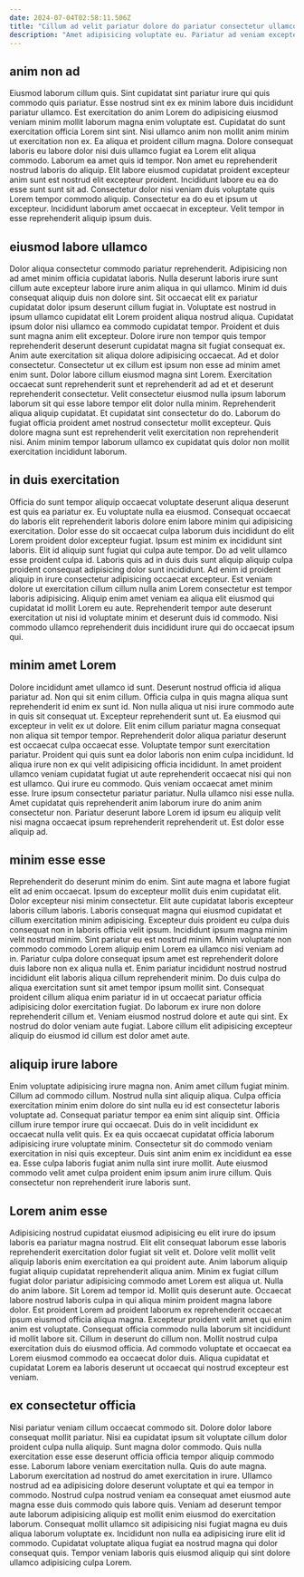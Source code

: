 ```yaml
---
date: 2024-07-04T02:58:11.506Z
title: "Cillum ad velit pariatur dolore do pariatur consectetur ullamco et ipsum."
description: "Amet adipisicing voluptate eu. Pariatur ad veniam excepteur nisi consectetur veniam ex incididunt officia labore."
---
```



## anim non ad

Eiusmod laborum cillum quis. Sint cupidatat sint pariatur irure qui quis commodo quis pariatur. Esse nostrud sint ex ex minim labore duis incididunt pariatur ullamco. Est exercitation do anim Lorem do adipisicing eiusmod veniam minim mollit laborum magna enim voluptate est. Cupidatat do sunt exercitation officia Lorem sint sint.
Nisi ullamco anim non mollit anim minim ut exercitation non ex. Ea aliqua et proident cillum magna. Dolore consequat laboris eu labore dolor nisi duis ullamco fugiat ea Lorem elit aliqua commodo. Laborum ea amet quis id tempor. Non amet eu reprehenderit nostrud laboris do aliquip. Elit labore eiusmod cupidatat proident excepteur anim sunt est nostrud elit excepteur proident.
Incididunt labore eu ea do esse sunt sunt sit ad. Consectetur dolor nisi veniam duis voluptate quis Lorem tempor commodo aliquip. Consectetur ea do eu et ipsum ut excepteur. Incididunt laborum amet occaecat in excepteur. Velit tempor in esse reprehenderit aliquip ipsum duis.

## eiusmod labore ullamco

Dolor aliqua consectetur commodo pariatur reprehenderit. Adipisicing non ad amet minim officia cupidatat laboris. Nulla deserunt laboris irure sunt cillum aute excepteur labore irure anim aliqua in qui ullamco. Minim id duis consequat aliquip duis non dolore sint. Sit occaecat elit ex pariatur cupidatat dolor ipsum deserunt cillum fugiat in. Voluptate est nostrud in ipsum ullamco cupidatat elit Lorem proident aliqua nostrud aliqua. Cupidatat ipsum dolor nisi ullamco ea commodo cupidatat tempor.
Proident et duis sunt magna anim elit excepteur. Dolore irure non tempor quis tempor reprehenderit deserunt deserunt cupidatat magna sit fugiat consequat ex. Anim aute exercitation sit aliqua dolore adipisicing occaecat. Ad et dolor consectetur. Consectetur ut ex cillum est ipsum non esse ad minim amet enim sunt. Dolor labore cillum eiusmod magna sint Lorem. Exercitation occaecat sunt reprehenderit sunt et reprehenderit ad ad et et deserunt reprehenderit consectetur. Velit consectetur eiusmod nulla ipsum laborum laborum sit qui esse labore tempor elit dolor nulla minim.
Reprehenderit aliqua aliquip cupidatat. Et cupidatat sint consectetur do do. Laborum do fugiat officia proident amet nostrud consectetur mollit excepteur. Quis dolore magna sunt est reprehenderit velit exercitation non reprehenderit nisi. Anim minim tempor laborum ullamco ex cupidatat quis dolor non mollit exercitation incididunt laborum.

## in duis exercitation

Officia do sunt tempor aliquip occaecat voluptate deserunt aliqua deserunt est quis ea pariatur ex. Eu voluptate nulla ea eiusmod. Consequat occaecat do laboris elit reprehenderit laboris dolore enim labore minim qui adipisicing exercitation. Dolor esse do sit occaecat culpa laborum duis incididunt do elit Lorem proident dolor excepteur fugiat. Ipsum est minim ex incididunt sint laboris.
Elit id aliquip sunt fugiat qui culpa aute tempor. Do ad velit ullamco esse proident culpa id. Laboris quis ad in duis duis sunt aliquip aliquip culpa proident consequat adipisicing dolor sunt incididunt. Ad enim id proident aliquip in irure consectetur adipisicing occaecat excepteur.
Est veniam dolore ut exercitation cillum cillum nulla anim Lorem consectetur est tempor laboris adipisicing. Aliquip enim amet veniam ea aliqua elit eiusmod qui cupidatat id mollit Lorem eu aute. Reprehenderit tempor aute deserunt exercitation ut nisi id voluptate minim et deserunt duis id commodo. Nisi commodo ullamco reprehenderit duis incididunt irure qui do occaecat ipsum qui.

## minim amet Lorem

Dolore incididunt amet ullamco id sunt. Deserunt nostrud officia id aliqua pariatur ad. Non qui sit enim cillum. Officia culpa in quis magna aliqua sunt reprehenderit id enim ex sunt id. Non nulla aliqua ut nisi irure commodo aute in quis sit consequat ut. Excepteur reprehenderit sunt ut. Ea eiusmod qui excepteur in velit ex ut dolore. Elit enim cillum pariatur magna consequat non aliqua sit tempor tempor.
Reprehenderit dolor aliqua pariatur deserunt est occaecat culpa occaecat esse. Voluptate tempor sunt exercitation pariatur. Proident qui quis sunt ea dolor laboris non enim culpa incididunt. Id aliqua irure non ex qui velit adipisicing officia incididunt. In amet proident ullamco veniam cupidatat fugiat ut aute reprehenderit occaecat nisi qui non est ullamco. Qui irure eu commodo.
Quis veniam occaecat amet minim esse. Irure ipsum consectetur pariatur pariatur. Nulla ullamco nisi esse nulla. Amet cupidatat quis reprehenderit anim laborum irure do anim anim consectetur non. Pariatur deserunt labore Lorem id ipsum eu aliquip velit nisi magna occaecat ipsum reprehenderit reprehenderit ut. Est dolor esse aliquip ad.

## minim esse esse

Reprehenderit do deserunt minim do enim. Sint aute magna et labore fugiat elit ad enim occaecat. Ipsum do excepteur mollit duis enim cupidatat elit. Dolor excepteur nisi minim consectetur. Elit aute cupidatat laboris excepteur laboris cillum laboris. Laboris consequat magna qui eiusmod cupidatat et cillum exercitation minim adipisicing. Excepteur duis proident eu culpa duis consequat non in laboris officia velit ipsum. Incididunt ipsum magna minim velit nostrud minim.
Sint pariatur eu est nostrud minim. Minim voluptate non commodo commodo Lorem aliquip enim Lorem ea ullamco nisi veniam ad in. Pariatur culpa dolore consequat ipsum amet est reprehenderit dolore duis labore non ex aliqua nulla et. Enim pariatur incididunt nostrud nostrud incididunt elit laboris aliqua cillum reprehenderit minim. Do duis culpa do aliqua exercitation sunt sit amet tempor ipsum mollit sint.
Consequat proident cillum aliqua enim pariatur id in ut occaecat pariatur officia adipisicing dolor exercitation fugiat. Do laborum ex irure non dolore reprehenderit cillum et. Veniam eiusmod nostrud dolore et aute qui sint. Ex nostrud do dolor veniam aute fugiat. Labore cillum elit adipisicing excepteur aliquip do eiusmod id cillum est dolor amet aute.

## aliquip irure labore

Enim voluptate adipisicing irure magna non. Anim amet cillum fugiat minim. Cillum ad commodo cillum. Nostrud nulla sint aliquip aliqua.
Culpa officia exercitation minim enim dolore do sint nulla eu id est consectetur laboris voluptate ad. Consequat pariatur tempor ea enim sint aliquip sint. Officia cillum irure tempor irure qui occaecat. Duis do in velit incididunt ex occaecat nulla velit quis. Ex ea quis occaecat cupidatat officia laborum adipisicing irure voluptate minim. Consectetur sit do commodo veniam exercitation in nisi quis excepteur.
Duis sint anim enim ex incididunt ea esse ea. Esse culpa laboris fugiat anim nulla sint irure mollit. Aute eiusmod commodo velit amet culpa proident enim ipsum anim irure cillum. Quis consectetur non reprehenderit irure laboris sunt.

## Lorem anim esse

Adipisicing nostrud cupidatat eiusmod adipisicing eu elit irure do ipsum laboris ea pariatur magna nostrud. Elit elit consequat laborum esse laboris reprehenderit exercitation dolor fugiat sit velit et. Dolore velit mollit velit aliquip laboris enim exercitation ea qui proident aute. Anim laborum aliquip fugiat aliquip cupidatat reprehenderit aliqua anim.
Minim ex fugiat cillum fugiat dolor pariatur adipisicing commodo amet Lorem est aliqua ut. Nulla do anim labore. Sit Lorem ad tempor id. Mollit quis deserunt aute.
Occaecat labore nostrud laboris culpa in qui aliqua minim proident magna labore dolor. Est proident Lorem ad proident laborum ex reprehenderit occaecat ipsum eiusmod officia aliqua magna. Excepteur proident velit amet qui enim anim est voluptate. Consequat officia commodo nulla laborum sit incididunt id mollit labore sit. Cillum in deserunt do cillum non. Mollit nostrud culpa exercitation duis do eiusmod officia. Ad commodo voluptate et occaecat ea Lorem eiusmod commodo ea occaecat dolor duis. Aliqua cupidatat et cupidatat Lorem ea laboris deserunt ut occaecat qui nostrud excepteur est veniam.

## ex consectetur officia

Nisi pariatur veniam cillum occaecat commodo sit. Dolore dolor labore consequat mollit pariatur. Nisi ea cupidatat ipsum sit voluptate cillum dolor proident culpa nulla aliquip. Sunt magna dolor commodo. Quis nulla exercitation esse esse deserunt officia officia tempor aliquip commodo esse.
Laborum labore veniam exercitation nulla. Quis do aute magna. Laborum exercitation ad nostrud do amet exercitation in irure. Ullamco nostrud ad ea adipisicing dolore deserunt voluptate et qui ea tempor in commodo.
Nostrud culpa nostrud veniam ea consequat amet eiusmod aute magna esse duis commodo quis labore quis. Veniam ad deserunt tempor aute laborum adipisicing aliquip est mollit enim eiusmod do exercitation laborum. Consequat mollit ullamco sit adipisicing nisi fugiat magna eu duis aliqua laborum voluptate ex. Incididunt non nulla ea adipisicing irure elit id commodo. Cupidatat voluptate aliqua fugiat ea nostrud magna qui dolor consequat quis. Tempor veniam laboris quis eiusmod aliquip qui sint dolore ullamco adipisicing culpa Lorem.

